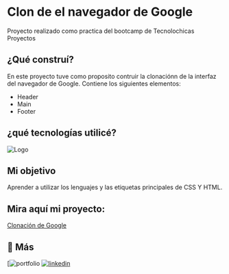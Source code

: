 # Clon de el navegador de Google
Proyecto realizado como practica del bootcamp de Tecnolochicas Proyectos

## ¿Qué construí?

En este proyecto tuve como proposito contruir la clonaciónn de la interfaz del navegador de Google.
Contiene los siguientes elementos:

* Header
* Main
* Footer 

## ¿qué tecnologías utilicé?

![Logo](https://logowik.com/content/uploads/images/css3-html51661.jpg)

## Mi objetivo
Aprender a utilizar los lenguajes y las etiquetas principales de CSS Y HTML.

## Mira aquí mi proyecto: 
[Clonación de Google](https://google-clon-nbv.vercel.app/)



## 🔗 Más
[![portfolio](https://nahomi-bozada.github.io)
[![linkedin](https://img.shields.io/badge/linkedin-0A66C2?style=for-the-badge&logo=linkedin&logoColor=white)](https://www.linkedin.com/)